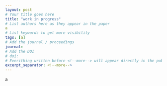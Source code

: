 ```yaml
---
layout: post
# Your title goes here
title: "work in progress"
# List authors here as they appear in the paper
a
# List keywords to get more visibility
tags: [a]
# Add the journal / proceedings
journal: 
# Add the DOI
# doi: 
# Everithing written before <!--more--> will appear directly in the publications page
excerpt_separator: <!--more-->
---
```


a